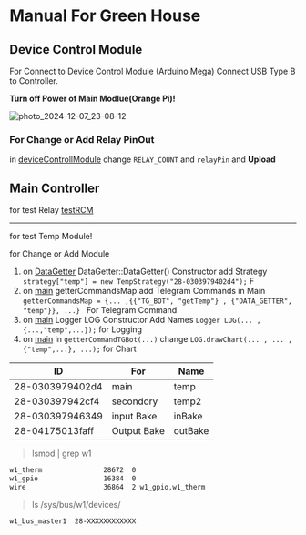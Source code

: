 #  Manual For Green House

## Device Control Module

For Connect to Device Control Module (Arduino Mega) Connect USB Type B to Controller. 

**Turn off Power of Main Modlue(Orange Pi)!**

![photo_2024-12-07_23-08-12](https://github.com/user-attachments/assets/dd9b4f2f-c5a1-43a2-8b79-8785d2c3cc9d)



### For Change or Add Relay PinOut
in [deviceControllModule](https://github.com/arturmart/GreenHose/blob/master/deviceControllModule/deviceControllModule.ino) change `RELAY_COUNT` and `relayPin` and **Upload**

## Main Controller

for test Relay [testRCM](https://github.com/arturmart/GreenHose/blob/master/Demo/testRCM.cpp)

--------
for test Temp Module!

for Change or Add Module 

1) on [DataGetter](https://github.com/arturmart/GreenHose/blob/master/Demo/DataGeter.cpp) DataGetter::DataGetter() Constructor add Strategy `strategy["temp"] = new TempStrategy("28-0303979402d4");` F
2) on [main](https://github.com/arturmart/GreenHose/blob/master/Demo/main.cpp)  getterCommandsMap add Telegram Commands in Main `getterCommandsMap = {... ,{{"TG_BOT", "getTemp"} , {"DATA_GETTER", "temp"}}, ...} ` For Telegram Command
3) on [main](https://github.com/arturmart/GreenHose/blob/master/Demo/main.cpp) Logger LOG Constructor Add Names  `Logger LOG(... ,{...,"temp",...});` for Logging
4) on [main](https://github.com/arturmart/GreenHose/blob/master/Demo/main.cpp) in `getterCommandTGBot(...)` change `LOG.drawChart(... , ... ,{"temp",...}, ...);` for Chart

|ID|For                        | Name |
|--|--                        | --|
|28-0303979402d4| main | temp|
|28-030397942cf4| secondory|temp2|
|28-030397946349| input Bake |inBake|
|28-04175013faff| Output Bake | outBake|

>lsmod | grep w1
```bash
w1_therm               28672  0
w1_gpio                16384  0
wire                   36864  2 w1_gpio,w1_therm
```

>ls /sys/bus/w1/devices/
```
w1_bus_master1  28-XXXXXXXXXXXX
```
